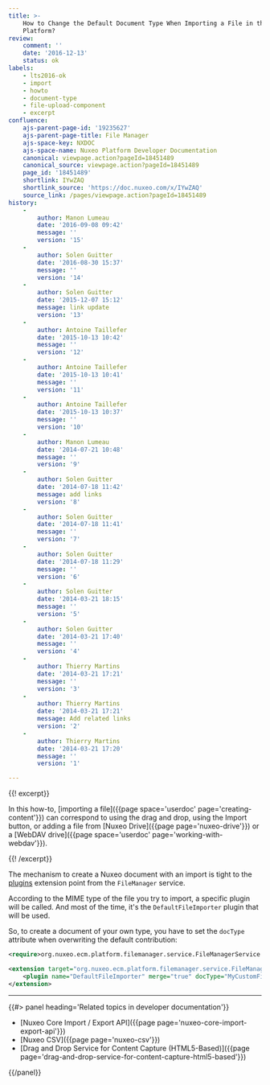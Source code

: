 ```yaml
---
title: >-
    How to Change the Default Document Type When Importing a File in the Nuxeo
    Platform?
review:
    comment: ''
    date: '2016-12-13'
    status: ok
labels:
    - lts2016-ok
    - import
    - howto
    - document-type
    - file-upload-component
    - excerpt
confluence:
    ajs-parent-page-id: '19235627'
    ajs-parent-page-title: File Manager
    ajs-space-key: NXDOC
    ajs-space-name: Nuxeo Platform Developer Documentation
    canonical: viewpage.action?pageId=18451489
    canonical_source: viewpage.action?pageId=18451489
    page_id: '18451489'
    shortlink: IYwZAQ
    shortlink_source: 'https://doc.nuxeo.com/x/IYwZAQ'
    source_link: /pages/viewpage.action?pageId=18451489
history:
    -
        author: Manon Lumeau
        date: '2016-09-08 09:42'
        message: ''
        version: '15'
    -
        author: Solen Guitter
        date: '2016-08-30 15:37'
        message: ''
        version: '14'
    -
        author: Solen Guitter
        date: '2015-12-07 15:12'
        message: link update
        version: '13'
    -
        author: Antoine Taillefer
        date: '2015-10-13 10:42'
        message: ''
        version: '12'
    -
        author: Antoine Taillefer
        date: '2015-10-13 10:41'
        message: ''
        version: '11'
    -
        author: Antoine Taillefer
        date: '2015-10-13 10:37'
        message: ''
        version: '10'
    -
        author: Manon Lumeau
        date: '2014-07-21 10:48'
        message: ''
        version: '9'
    -
        author: Solen Guitter
        date: '2014-07-18 11:42'
        message: add links
        version: '8'
    -
        author: Solen Guitter
        date: '2014-07-18 11:41'
        message: ''
        version: '7'
    -
        author: Solen Guitter
        date: '2014-07-18 11:29'
        message: ''
        version: '6'
    -
        author: Solen Guitter
        date: '2014-03-21 18:15'
        message: ''
        version: '5'
    -
        author: Solen Guitter
        date: '2014-03-21 17:40'
        message: ''
        version: '4'
    -
        author: Thierry Martins
        date: '2014-03-21 17:21'
        message: ''
        version: '3'
    -
        author: Thierry Martins
        date: '2014-03-21 17:21'
        message: Add related links
        version: '2'
    -
        author: Thierry Martins
        date: '2014-03-21 17:20'
        message: ''
        version: '1'

---
```

{{! excerpt}}

In this how-to, [importing a file]({{page space='userdoc' page='creating-content'}}) can correspond to using the drag and drop, using the Import button, or adding a file from [Nuxeo Drive]({{page page='nuxeo-drive'}}) or a [WebDAV drive]({{page space='userdoc' page='working-with-webdav'}}).

{{! /excerpt}}

The mechanism to create a Nuxeo document with an import is tight to the [plugins](http://explorer.nuxeo.org/nuxeo/site/distribution/latest/viewExtensionPoint/org.nuxeo.ecm.platform.filemanager.service.FileManagerService--plugins) extension point from the `FileManager` service.

According to the MIME type of the file you try to import, a specific plugin will be called. And most of the time, it's the `DefaultFileImporter` plugin that will be used.

So, to create a document of your own type, you have to set the `docType` attribute when overwriting the default contribution:

```xml
<require>org.nuxeo.ecm.platform.filemanager.service.FileManagerService.Plugins</require>

<extension target="org.nuxeo.ecm.platform.filemanager.service.FileManagerService" point="plugins">
    <plugin name="DefaultFileImporter" merge="true" docType="MyCustomFileType" />
</extension>
```

* * *

<div class="row" data-equalizer data-equalize-on="medium"><div class="column medium-6">{{#> panel heading='Related topics in developer documentation'}}

- [Nuxeo Core Import / Export API]({{page page='nuxeo-core-import-export-api'}})
- [Nuxeo CSV]({{page page='nuxeo-csv'}})
- [Drag and Drop Service for Content Capture (HTML5-Based)]({{page page='drag-and-drop-service-for-content-capture-html5-based'}})

{{/panel}}</div><div class="column medium-6">

</div></div>
